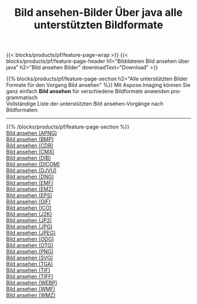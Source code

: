 ﻿---
title: Bild ansehen-Bilder Über java alle unterstützten Bildformate 
weight: 3920
url: /de/java/viewer 
lang: de
langdirlevel: 2
locales: zh-hans,ja,it,ru,de,es,fr,nl,id,lt,pl,pt,vi,tr,ko,zh-hant,ar,hi,th,sv,cs,uk,he
description: Mit Aspose.Imaging können Sie ganz einfach Bild ansehen Bilder über java
---

{{< blocks/products/pf/feature-page-wrap >}}
{{< blocks/products/pf/feature-page-header h1="Bilddateien Bild ansehen über java" h2="Bild ansehen Bilder" downloadText="Download" >}}


{{% blocks/products/pf/feature-page-section  h2="Alle unterstützten Bilder Formate für den Vorgang Bild ansehen" %}}
Mit Aspose.Imaging können Sie ganz einfach **Bild ansehen** für verschiedene Bildformate anwenden programmatisch
<br/>
Vollständige Liste der unterstützten Bild ansehen-Vorgänge nach Bildformaten:
<hr/>
{{% /blocks/products/pf/feature-page-section %}}
<div class="container-fluid productfamilypage bg-gray">
    <div class="convertypes bg-gray agp-content section">
        <div class="container">
		<div class="row other-converters">
		    <div class='col-md-2 other-converter remove-lp remove-rp'><a href="/imaging/de/java/viewer/apng" >Bild ansehen (APNG)</a></div><div class='col-md-2 other-converter remove-lp remove-rp'><a href="/imaging/de/java/viewer/bmp" >Bild ansehen (BMP)</a></div><div class='col-md-2 other-converter remove-lp remove-rp'><a href="/imaging/de/java/viewer/cdr" >Bild ansehen (CDR)</a></div><div class='col-md-2 other-converter remove-lp remove-rp'><a href="/imaging/de/java/viewer/cmx" >Bild ansehen (CMX)</a></div><div class='col-md-2 other-converter remove-lp remove-rp'><a href="/imaging/de/java/viewer/dib" >Bild ansehen (DIB)</a></div><div class='col-md-2 other-converter remove-lp remove-rp'><a href="/imaging/de/java/viewer/dicom" >Bild ansehen (DICOM)</a></div><div class='col-md-2 other-converter remove-lp remove-rp'><a href="/imaging/de/java/viewer/djvu" >Bild ansehen (DJVU)</a></div><div class='col-md-2 other-converter remove-lp remove-rp'><a href="/imaging/de/java/viewer/dng" >Bild ansehen (DNG)</a></div><div class='col-md-2 other-converter remove-lp remove-rp'><a href="/imaging/de/java/viewer/emf" >Bild ansehen (EMF)</a></div><div class='col-md-2 other-converter remove-lp remove-rp'><a href="/imaging/de/java/viewer/emz" >Bild ansehen (EMZ)</a></div><div class='col-md-2 other-converter remove-lp remove-rp'><a href="/imaging/de/java/viewer/eps" >Bild ansehen (EPS)</a></div><div class='col-md-2 other-converter remove-lp remove-rp'><a href="/imaging/de/java/viewer/gif" >Bild ansehen (GIF)</a></div><div class='col-md-2 other-converter remove-lp remove-rp'><a href="/imaging/de/java/viewer/ico" >Bild ansehen (ICO)</a></div><div class='col-md-2 other-converter remove-lp remove-rp'><a href="/imaging/de/java/viewer/j2k" >Bild ansehen (J2K)</a></div><div class='col-md-2 other-converter remove-lp remove-rp'><a href="/imaging/de/java/viewer/jp2" >Bild ansehen (JP2)</a></div><div class='col-md-2 other-converter remove-lp remove-rp'><a href="/imaging/de/java/viewer/jpg" >Bild ansehen (JPG)</a></div><div class='col-md-2 other-converter remove-lp remove-rp'><a href="/imaging/de/java/viewer/jpeg" >Bild ansehen (JPEG)</a></div><div class='col-md-2 other-converter remove-lp remove-rp'><a href="/imaging/de/java/viewer/odg" >Bild ansehen (ODG)</a></div><div class='col-md-2 other-converter remove-lp remove-rp'><a href="/imaging/de/java/viewer/otg" >Bild ansehen (OTG)</a></div><div class='col-md-2 other-converter remove-lp remove-rp'><a href="/imaging/de/java/viewer/png" >Bild ansehen (PNG)</a></div><div class='col-md-2 other-converter remove-lp remove-rp'><a href="/imaging/de/java/viewer/svg" >Bild ansehen (SVG)</a></div><div class='col-md-2 other-converter remove-lp remove-rp'><a href="/imaging/de/java/viewer/tga" >Bild ansehen (TGA)</a></div><div class='col-md-2 other-converter remove-lp remove-rp'><a href="/imaging/de/java/viewer/tif" >Bild ansehen (TIF)</a></div><div class='col-md-2 other-converter remove-lp remove-rp'><a href="/imaging/de/java/viewer/tiff" >Bild ansehen (TIFF)</a></div><div class='col-md-2 other-converter remove-lp remove-rp'><a href="/imaging/de/java/viewer/webp" >Bild ansehen (WEBP)</a></div><div class='col-md-2 other-converter remove-lp remove-rp'><a href="/imaging/de/java/viewer/wmf" >Bild ansehen (WMF)</a></div><div class='col-md-2 other-converter remove-lp remove-rp'><a href="/imaging/de/java/viewer/wmz" >Bild ansehen (WMZ)</a></div>
                </div>
        </div>
    </div>
</div>
<br/>


